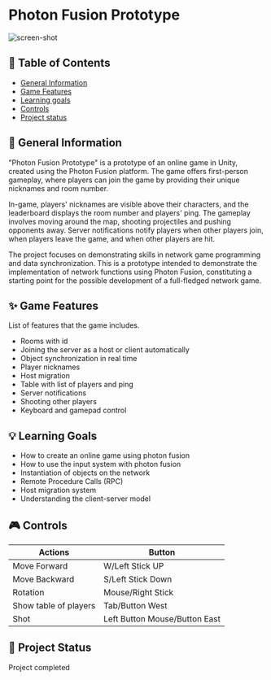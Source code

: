 # Photon Fusion Prototype

![screen-shot](https://github.com/ZuzRad/Photon-Fusion-Prototype/assets/107064508/c76c641e-a54e-4eb7-9320-8243f7746477)


## 📖 Table of Contents
* [General Information](https://github.com/ZuzRad/Photon-Fusion-Prototype#-general-information)
* [Game Features](https://github.com/ZuzRad/Photon-Fusion-Prototype#-game-features)
* [Learning goals](https://github.com/ZuzRad/Photon-Fusion-Prototype#-learning-goals)
* [Controls](https://github.com/ZuzRad/Photon-Fusion-Prototype#-controls)
* [Project status](https://github.com/ZuzRad/Photon-Fusion-Prototype#-project-status)

## 📝 General Information
"Photon Fusion Prototype" is a prototype of an online game in Unity, created using the Photon Fusion platform. The game offers first-person gameplay, where players can join the game by providing their unique nicknames and room number.

In-game, players' nicknames are visible above their characters, and the leaderboard displays the room number and players' ping. The gameplay involves moving around the map, shooting projectiles and pushing opponents away. Server notifications notify players when other players join, when players leave the game, and when other players are hit.

The project focuses on demonstrating skills in network game programming and data synchronization. This is a prototype intended to demonstrate the implementation of network functions using Photon Fusion, constituting a starting point for the possible development of a full-fledged network game.

## ✨ Game Features
List of features that the game includes.
- Rooms with id
- Joining the server as a host or client automatically
- Object synchronization in real time
- Player nicknames
- Host migration
- Table with list of players and ping
- Server notifications
- Shooting other players
- Keyboard and gamepad control

## 💡 Learning Goals
- How to create an online game using photon fusion
- How to use the input system with photon fusion
- Instantiation of objects on the network
- Remote Procedure Calls (RPC)
- Host migration system
- Understanding the client-server model



## 🎮 Controls
| Actions              | Button                       |
|----------------------|------------------------------|
| Move Forward         | W/Left Stick UP              |
| Move Backward        | S/Left Stick Down            |
| Rotation             | Mouse/Right Stick            |
| Show table of players| Tab/Button West              |
| Shot                 | Left Button Mouse/Button East|

## 🌱 Project Status
Project completed
